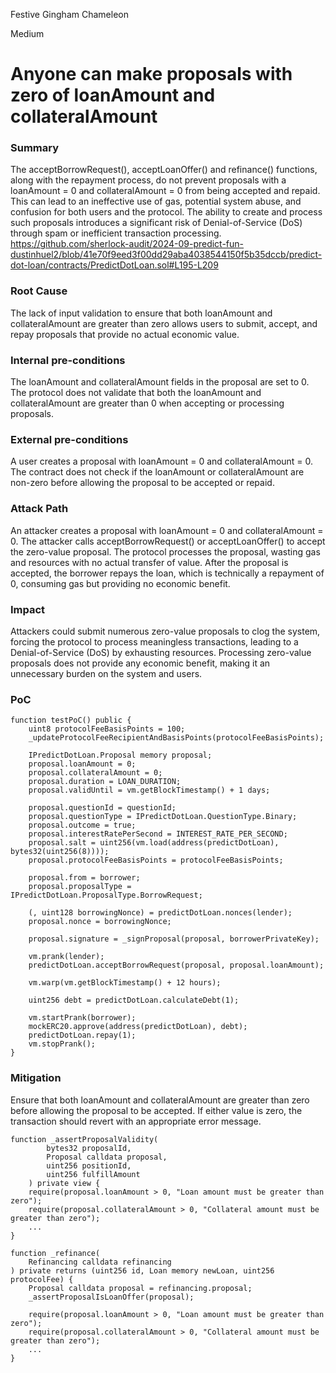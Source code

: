 Festive Gingham Chameleon

Medium

# Anyone can make proposals with zero of loanAmount and collateralAmount

### Summary

The acceptBorrowRequest(), acceptLoanOffer() and refinance() functions, along with the repayment process, do not prevent proposals with a loanAmount = 0 and collateralAmount = 0 from being accepted and repaid. This can lead to an ineffective use of gas, potential system abuse, and confusion for both users and the protocol. The ability to create and process such proposals introduces a significant risk of Denial-of-Service (DoS) through spam or inefficient transaction processing.
https://github.com/sherlock-audit/2024-09-predict-fun-dustinhuel2/blob/41e70f9eed3f00dd29aba4038544150f5b35dccb/predict-dot-loan/contracts/PredictDotLoan.sol#L195-L209

### Root Cause

The lack of input validation to ensure that both loanAmount and collateralAmount are greater than zero allows users to submit, accept, and repay proposals that provide no actual economic value.

### Internal pre-conditions

The loanAmount and collateralAmount fields in the proposal are set to 0.
The protocol does not validate that both the loanAmount and collateralAmount are greater than 0 when accepting or processing proposals.

### External pre-conditions

A user creates a proposal with loanAmount = 0 and collateralAmount = 0.
The contract does not check if the loanAmount or collateralAmount are non-zero before allowing the proposal to be accepted or repaid.

### Attack Path

An attacker creates a proposal with loanAmount = 0 and collateralAmount = 0.
The attacker calls acceptBorrowRequest() or acceptLoanOffer() to accept the zero-value proposal.
The protocol processes the proposal, wasting gas and resources with no actual transfer of value.
After the proposal is accepted, the borrower repays the loan, which is technically a repayment of 0, consuming gas but providing no economic benefit.

### Impact

Attackers could submit numerous zero-value proposals to clog the system, forcing the protocol to process meaningless transactions, leading to a Denial-of-Service (DoS) by exhausting resources.
Processing zero-value proposals does not provide any economic benefit, making it an unnecessary burden on the system and users.

### PoC

```solidity
function testPoC() public {
    uint8 protocolFeeBasisPoints = 100;
    _updateProtocolFeeRecipientAndBasisPoints(protocolFeeBasisPoints);

    IPredictDotLoan.Proposal memory proposal;
    proposal.loanAmount = 0;
    proposal.collateralAmount = 0;
    proposal.duration = LOAN_DURATION;
    proposal.validUntil = vm.getBlockTimestamp() + 1 days;

    proposal.questionId = questionId;
    proposal.questionType = IPredictDotLoan.QuestionType.Binary;
    proposal.outcome = true;
    proposal.interestRatePerSecond = INTEREST_RATE_PER_SECOND;
    proposal.salt = uint256(vm.load(address(predictDotLoan), bytes32(uint256(8))));
    proposal.protocolFeeBasisPoints = protocolFeeBasisPoints;
    
    proposal.from = borrower;
    proposal.proposalType = IPredictDotLoan.ProposalType.BorrowRequest;

    (, uint128 borrowingNonce) = predictDotLoan.nonces(lender);
    proposal.nonce = borrowingNonce;

    proposal.signature = _signProposal(proposal, borrowerPrivateKey);

    vm.prank(lender);
    predictDotLoan.acceptBorrowRequest(proposal, proposal.loanAmount);

    vm.warp(vm.getBlockTimestamp() + 12 hours);

    uint256 debt = predictDotLoan.calculateDebt(1);

    vm.startPrank(borrower);
    mockERC20.approve(address(predictDotLoan), debt);
    predictDotLoan.repay(1);
    vm.stopPrank();
}
```

### Mitigation

Ensure that both loanAmount and collateralAmount are greater than zero before allowing the proposal to be accepted. If either value is zero, the transaction should revert with an appropriate error message.
```solidity
function _assertProposalValidity(
        bytes32 proposalId,
        Proposal calldata proposal,
        uint256 positionId,
        uint256 fulfillAmount
    ) private view {
    require(proposal.loanAmount > 0, "Loan amount must be greater than zero");
    require(proposal.collateralAmount > 0, "Collateral amount must be greater than zero");
    ...
}

function _refinance(
    Refinancing calldata refinancing
) private returns (uint256 id, Loan memory newLoan, uint256 protocolFee) {
    Proposal calldata proposal = refinancing.proposal;
    _assertProposalIsLoanOffer(proposal);

    require(proposal.loanAmount > 0, "Loan amount must be greater than zero");
    require(proposal.collateralAmount > 0, "Collateral amount must be greater than zero");
    ...
}
```